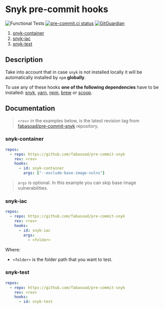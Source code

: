 # Snyk pre-commit hooks

<!-- markdownlint-disable-next-line MD013 -->
![Functional Tests](https://github.com/fabasoad/pre-commit-snyk/workflows/Functional%20Tests/badge.svg) [![pre-commit.ci status](https://results.pre-commit.ci/badge/github/fabasoad/pre-commit-snyk/main.svg)](https://results.pre-commit.ci/latest/github/fabasoad/pre-commit-snyk/main) [![GitGuardian](https://img.shields.io/badge/gitguardian-passed-brightgreen)](https://github.com/fabasoad/pre-commit-snyk)

1. [snyk-container](#snyk-container)
2. [snyk-iac](#snyk-iac)
3. [snyk-test](#snyk-test)

## Description

Take into account that in case `snyk` is not installed locally it will be
automatically installed by `npm` **globally**.

To use any of these hooks **one of the following dependencies** have to be
installed: [snyk](https://docs.snyk.io/snyk-cli/install-the-snyk-cli), [yarn](https://yarnpkg.com/cli/install),
[npm](https://nodejs.org/en/download/), [brew](https://brew.sh/) or [scoop](https://scoop.sh/).

## Documentation

<!-- markdownlint-disable-next-line MD013 -->
> `<rev>` in the examples below, is the latest revision tag from [fabasoad/pre-commit-snyk](https://github.com/fabasoad/pre-commit-snyk/releases)
> repository.

### snyk-container

```yaml
repos:
  - repo: https://github.com/fabasoad/pre-commit-snyk
    rev: <rev>
    hooks:
      - id: snyk-container
        args: ["--exclude-base-image-vulns"]
```

> `args` is optional. In this example you can skip base image vulnerabilities.

### snyk-iac

```yaml
repos:
  - repo: https://github.com/fabasoad/pre-commit-snyk
    rev: <rev>
    hooks:
      - id: snyk-iac
        args:
          - <folder>
```

Where:

- `<folder>` is the folder path that you want to test.

### snyk-test

```yaml
repos:
  - repo: https://github.com/fabasoad/pre-commit-snyk
    rev: <rev>
    hooks:
      - id: snyk-test
```
